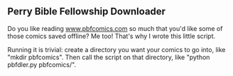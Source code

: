 ## Perry Bible Fellowship Downloader

Do you like reading www.pbfcomics.com so much that you'd like some of those comics saved offline? Me too! That's why I wrote this little script.

Running it is trivial: create a directory you want your comics to go into, like "mkdir pbfcomics". Then call the script on that directory, like "python pbfdler.py pbfcomics/".
